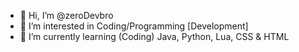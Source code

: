 - 👋 Hi, I’m @zeroDevbro
- 👀 I’m interested in Coding/Programming [Development]
- 🌱 I’m currently learning (Coding) Java, Python, Lua, CSS & HTML

<!---
zeroDevbro/zeroDevbro is a ✨ special ✨ repository because its `README.md` (this file) appears on your GitHub profile.
You can click the Preview link to take a look at your changes.
--->
